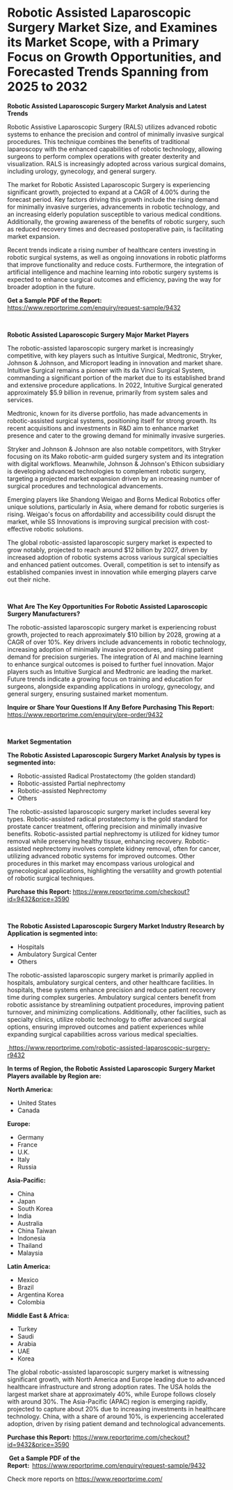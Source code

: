 <p><h1>Robotic Assisted Laparoscopic Surgery Market Size, and Examines its Market Scope, with a Primary Focus on Growth Opportunities, and Forecasted Trends Spanning from 2025 to 2032</h1></p><p><strong>Robotic Assisted Laparoscopic Surgery Market Analysis and Latest Trends</strong></p>
<p><p>Robotic Assistive Laparoscopic Surgery (RALS) utilizes advanced robotic systems to enhance the precision and control of minimally invasive surgical procedures. This technique combines the benefits of traditional laparoscopy with the enhanced capabilities of robotic technology, allowing surgeons to perform complex operations with greater dexterity and visualization. RALS is increasingly adopted across various surgical domains, including urology, gynecology, and general surgery.</p><p>The market for Robotic Assisted Laparoscopic Surgery is experiencing significant growth, projected to expand at a CAGR of 4.00% during the forecast period. Key factors driving this growth include the rising demand for minimally invasive surgeries, advancements in robotic technology, and an increasing elderly population susceptible to various medical conditions. Additionally, the growing awareness of the benefits of robotic surgery, such as reduced recovery times and decreased postoperative pain, is facilitating market expansion.</p><p>Recent trends indicate a rising number of healthcare centers investing in robotic surgical systems, as well as ongoing innovations in robotic platforms that improve functionality and reduce costs. Furthermore, the integration of artificial intelligence and machine learning into robotic surgery systems is expected to enhance surgical outcomes and efficiency, paving the way for broader adoption in the future.</p></p>
<p><strong>Get a Sample PDF of the Report:&nbsp;</strong> <a href="https://www.reportprime.com/enquiry/request-sample/9432?utm_campaign=3361&utm_medium=2&utm_source=Github&utm_content=ia&utm_term=20032025&utm_id=robotic-assisted-laparoscopic-surgery">https://www.reportprime.com/enquiry/request-sample/9432</a></p>
<p>&nbsp;</p>
<p><strong>Robotic Assisted Laparoscopic Surgery Major Market Players</strong></p>
<p><p>The robotic-assisted laparoscopic surgery market is increasingly competitive, with key players such as Intuitive Surgical, Medtronic, Stryker, Johnson & Johnson, and Microport leading in innovation and market share. Intuitive Surgical remains a pioneer with its da Vinci Surgical System, commanding a significant portion of the market due to its established brand and extensive procedure applications. In 2022, Intuitive Surgical generated approximately $5.9 billion in revenue, primarily from system sales and services.</p><p>Medtronic, known for its diverse portfolio, has made advancements in robotic-assisted surgical systems, positioning itself for strong growth. Its recent acquisitions and investments in R&D aim to enhance market presence and cater to the growing demand for minimally invasive surgeries.</p><p>Stryker and Johnson & Johnson are also notable competitors, with Stryker focusing on its Mako robotic-arm guided surgery system and its integration with digital workflows. Meanwhile, Johnson & Johnson's Ethicon subsidiary is developing advanced technologies to complement robotic surgery, targeting a projected market expansion driven by an increasing number of surgical procedures and technological advancements.</p><p>Emerging players like Shandong Weigao and Borns Medical Robotics offer unique solutions, particularly in Asia, where demand for robotic surgeries is rising. Weigao's focus on affordability and accessibility could disrupt the market, while SS Innovations is improving surgical precision with cost-effective robotic solutions. </p><p>The global robotic-assisted laparoscopic surgery market is expected to grow notably, projected to reach around $12 billion by 2027, driven by increased adoption of robotic systems across various surgical specialties and enhanced patient outcomes. Overall, competition is set to intensify as established companies invest in innovation while emerging players carve out their niche.</p></p>
<p>&nbsp;</p>
<p><strong>What Are The Key Opportunities For Robotic Assisted Laparoscopic Surgery Manufacturers?</strong></p>
<p><p>The robotic-assisted laparoscopic surgery market is experiencing robust growth, projected to reach approximately $10 billion by 2028, growing at a CAGR of over 10%. Key drivers include advancements in robotic technology, increasing adoption of minimally invasive procedures, and rising patient demand for precision surgeries. The integration of AI and machine learning to enhance surgical outcomes is poised to further fuel innovation. Major players such as Intuitive Surgical and Medtronic are leading the market. Future trends indicate a growing focus on training and education for surgeons, alongside expanding applications in urology, gynecology, and general surgery, ensuring sustained market momentum.</p></p>
<p><strong>Inquire or Share Your Questions If Any Before Purchasing This Report:</strong> <a href="https://www.reportprime.com/enquiry/pre-order/9432?utm_campaign=3361&utm_medium=2&utm_source=Github&utm_content=ia&utm_term=20032025&utm_id=robotic-assisted-laparoscopic-surgery">https://www.reportprime.com/enquiry/pre-order/9432</a></p>
<p>&nbsp;</p>
<p><strong>Market Segmentation</strong></p>
<p><strong>The Robotic Assisted Laparoscopic Surgery Market Analysis by types is segmented into:</strong></p>
<p><ul><li>Robotic-assisted Radical Prostatectomy (the golden standard)</li><li>Robotic-assisted Partial nephrectomy</li><li>Robotic-assisted Nephrectomy</li><li>Others</li></ul></p>
<p><p>The robotic-assisted laparoscopic surgery market includes several key types. Robotic-assisted radical prostatectomy is the gold standard for prostate cancer treatment, offering precision and minimally invasive benefits. Robotic-assisted partial nephrectomy is utilized for kidney tumor removal while preserving healthy tissue, enhancing recovery. Robotic-assisted nephrectomy involves complete kidney removal, often for cancer, utilizing advanced robotic systems for improved outcomes. Other procedures in this market may encompass various urological and gynecological applications, highlighting the versatility and growth potential of robotic surgical techniques.</p></p>
<p><strong>Purchase this Report:&nbsp;</strong><a href="https://www.reportprime.com/checkout?id=9432&price=3590&utm_campaign=3361&utm_medium=2&utm_source=Github&utm_content=ia&utm_term=20032025&utm_id=robotic-assisted-laparoscopic-surgery">https://www.reportprime.com/checkout?id=9432&price=3590</a></p>
<p>&nbsp;</p>
<p><strong>The Robotic Assisted Laparoscopic Surgery Market Industry Research by Application is segmented into:</strong></p>
<p><ul><li>Hospitals</li><li>Ambulatory Surgical Center</li><li>Others</li></ul></p>
<p><p>The robotic-assisted laparoscopic surgery market is primarily applied in hospitals, ambulatory surgical centers, and other healthcare facilities. In hospitals, these systems enhance precision and reduce patient recovery time during complex surgeries. Ambulatory surgical centers benefit from robotic assistance by streamlining outpatient procedures, improving patient turnover, and minimizing complications. Additionally, other facilities, such as specialty clinics, utilize robotic technology to offer advanced surgical options, ensuring improved outcomes and patient experiences while expanding surgical capabilities across various medical specialties.</p></p>
<p><a href="https://www.reportprime.com/robotic-assisted-laparoscopic-surgery-r9432?utm_campaign=3361&utm_medium=2&utm_source=Github&utm_content=ia&utm_term=20032025&utm_id=robotic-assisted-laparoscopic-surgery">&nbsp;https://www.reportprime.com/robotic-assisted-laparoscopic-surgery-r9432</a></p>
<p><strong>In terms of Region, the Robotic Assisted Laparoscopic Surgery Market Players available by Region are:</strong></p>
<p>
    <p> <strong> North America: </strong>
        <ul>
            <li>United States</li>
            <li>Canada</li>
        </ul>
        </p> 
    <p> <strong> Europe: </strong>
        <ul>
            <li>Germany</li>
            <li>France</li>
            <li>U.K.</li>
            <li>Italy</li>
            <li>Russia</li>
        </ul>
        </p> 
    <p> <strong> Asia-Pacific: </strong>
        <ul>
            <li>China</li>
            <li>Japan</li>
            <li>South Korea</li>
            <li>India</li>
            <li>Australia</li>
            <li>China Taiwan</li>
            <li>Indonesia</li>
            <li>Thailand</li>
            <li>Malaysia</li>
        </ul>
        </p> 
    <p> <strong> Latin America: </strong>
        <ul>
            <li>Mexico</li>
            <li>Brazil</li>
            <li>Argentina Korea</li>
            <li>Colombia</li>
        </ul>
        </p> 
    <p> <strong> Middle East & Africa: </strong>
        <ul>
            <li>Turkey</li>
            <li>Saudi</li>
            <li>Arabia</li>
            <li>UAE</li>
            <li>Korea</li>
        </ul>
    </p>
    </p>
<p><p>The global robotic-assisted laparoscopic surgery market is witnessing significant growth, with North America and Europe leading due to advanced healthcare infrastructure and strong adoption rates. The USA holds the largest market share at approximately 40%, while Europe follows closely with around 30%. The Asia-Pacific (APAC) region is emerging rapidly, projected to capture about 20% due to increasing investments in healthcare technology. China, with a share of around 10%, is experiencing accelerated adoption, driven by rising patient demand and technological advancements.</p></p>
<p><strong>Purchase this Report: </strong><a href="https://www.reportprime.com/checkout?id=9432&price=3590&utm_campaign=3361&utm_medium=2&utm_source=Github&utm_content=ia&utm_term=20032025&utm_id=robotic-assisted-laparoscopic-surgery">https://www.reportprime.com/checkout?id=9432&price=3590</a></p>
<p>&nbsp;<strong>Get a Sample PDF of the Report:&nbsp;&nbsp;</strong><a href="https://www.reportprime.com/enquiry/request-sample/9432?utm_campaign=3361&utm_medium=2&utm_source=Github&utm_content=ia&utm_term=20032025&utm_id=robotic-assisted-laparoscopic-surgery">https://www.reportprime.com/enquiry/request-sample/9432</a></p>
<p><strong></strong></p>
<p>Check more reports on <a href="https://www.reportprime.com/?utm_campaign=3361&utm_medium=2&utm_source=Github&utm_content=ia&utm_term=20032025&utm_id=robotic-assisted-laparoscopic-surgery">https://www.reportprime.com/</a></p>